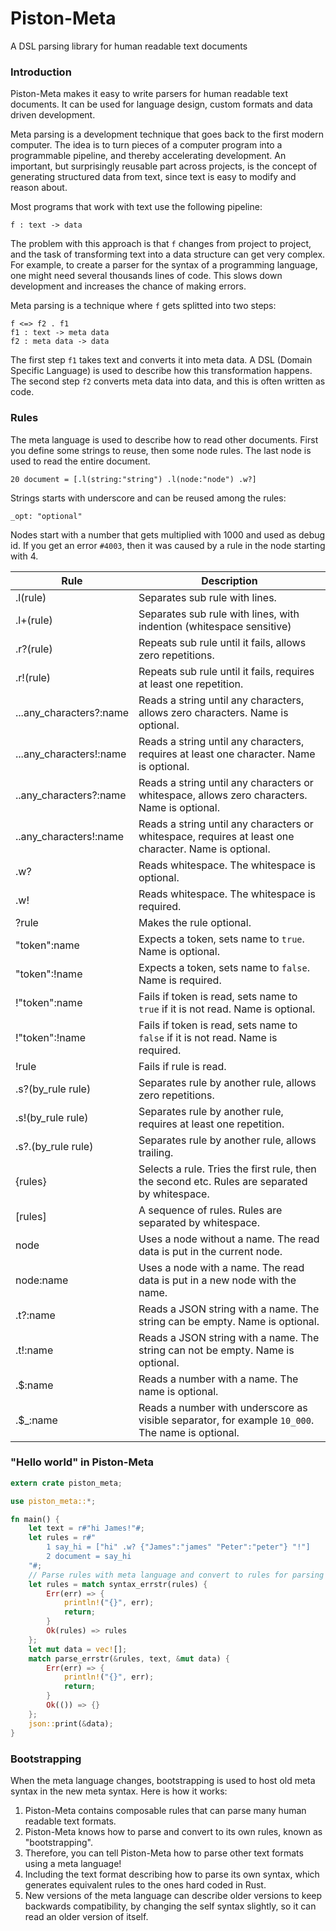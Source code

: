 # Piston-Meta
A DSL parsing library for human readable text documents

### Introduction

Piston-Meta makes it easy to write parsers for human readable text documents.
It can be used for language design, custom formats and data driven development.

Meta parsing is a development technique that goes back to the first modern computer.
The idea is to turn pieces of a computer program into a programmable pipeline,
and thereby accelerating development.
An important, but surprisingly reusable part across projects, is the concept of generating
structured data from text, since text is easy to modify and reason about.

Most programs that work with text use the following pipeline:

```ignore
f : text -> data
```

The problem with this approach is that `f` changes from project to project,
and the task of transforming text into a data structure can get very complex.
For example, to create a parser for the syntax of a programming language,
one might need several thousands lines of code.
This slows down development and increases the chance of making errors.

Meta parsing is a technique where `f` gets splitted into two steps:

```ignore
f <=> f2 . f1
f1 : text -> meta data
f2 : meta data -> data
```

The first step `f1` takes text and converts it into meta data.
A DSL (Domain Specific Language) is used to describe how this transformation happens.
The second step `f2` converts meta data into data, and this is often written as code.

### Rules

The meta language is used to describe how to read other documents.
First you define some strings to reuse, then some node rules.
The last node is used to read the entire document.

`20 document = [.l(string:"string") .l(node:"node") .w?]`

Strings starts with underscore and can be reused among the rules:

`_opt: "optional"`

Nodes start with a number that gets multiplied with 1000 and used as debug id.
If you get an error `#4003`, then it was caused by a rule in the node starting with 4.

|Rule|Description|
|----|-----------|
|.l(rule)|Separates sub rule with lines.|
|.l+(rule)|Separates sub rule with lines, with indention (whitespace sensitive)|
|.r?(rule)|Repeats sub rule until it fails, allows zero repetitions.|
|.r!(rule)|Repeats sub rule until it fails, requires at least one repetition.|
|...any_characters?:name|Reads a string until any characters, allows zero characters. Name is optional.|
|...any_characters!:name|Reads a string until any characters, requires at least one character. Name is optional.|
|..any_characters?:name|Reads a string until any characters or whitespace, allows zero characters. Name is optional.|
|..any_characters!:name|Reads a string until any characters or whitespace, requires at least one character. Name is optional.|
|.w?|Reads whitespace. The whitespace is optional.|
|.w!|Reads whitespace. The whitespace is required.|
|?rule|Makes the rule optional.|
|"token":name|Expects a token, sets name to `true`. Name is optional.|
|"token":!name|Expects a token, sets name to `false`. Name is required.|
|!"token":name|Fails if token is read, sets name to `true` if it is not read. Name is optional.|
|!"token":!name|Fails if token is read, sets name to `false` if it is not read. Name is required.|
|!rule|Fails if rule is read.|
|.s?(by_rule rule)|Separates rule by another rule, allows zero repetitions.|
|.s!(by_rule rule)|Separates rule by another rule, requires at least one repetition.|
|.s?.(by_rule rule)|Separates rule by another rule, allows trailing.|
|{rules}|Selects a rule. Tries the first rule, then the second etc. Rules are separated by whitespace.|
|[rules]|A sequence of rules. Rules are separated by whitespace.|
|node|Uses a node without a name. The read data is put in the current node.|
|node:name|Uses a node with a name. The read data is put in a new node with the name.|
|.t?:name|Reads a JSON string with a name. The string can be empty. Name is optional.|
|.t!:name|Reads a JSON string with a name. The string can not be empty. Name is optional.|
|.$:name|Reads a number with a name. The name is optional.|
|.$_:name|Reads a number with underscore as visible separator, for example `10_000`. The name is optional.|

### "Hello world" in Piston-Meta

```rust
extern crate piston_meta;

use piston_meta::*;

fn main() {
    let text = r#"hi James!"#;
    let rules = r#"
        1 say_hi = ["hi" .w? {"James":"james" "Peter":"peter"} "!"]
        2 document = say_hi
    "#;
    // Parse rules with meta language and convert to rules for parsing text.
    let rules = match syntax_errstr(rules) {
        Err(err) => {
            println!("{}", err);
            return;
        }
        Ok(rules) => rules
    };
    let mut data = vec![];
    match parse_errstr(&rules, text, &mut data) {
        Err(err) => {
            println!("{}", err);
            return;
        }
        Ok(()) => {}
    };
    json::print(&data);
}
```

### Bootstrapping

When the meta language changes, bootstrapping is used to host old meta syntax in the new meta syntax. Here is how it works:

1. Piston-Meta contains composable rules that can parse many human readable text formats.
2. Piston-Meta knows how to parse and convert to its own rules, known as "bootstrapping".
3. Therefore, you can tell Piston-Meta how to parse other text formats using a meta language!
4. Including the text format describing how to parse its own syntax, which generates equivalent rules to the ones hard coded in Rust.
5. New versions of the meta language can describe older versions to keep backwards compatibility, by changing the self syntax slightly, so it can read an older version of itself.
